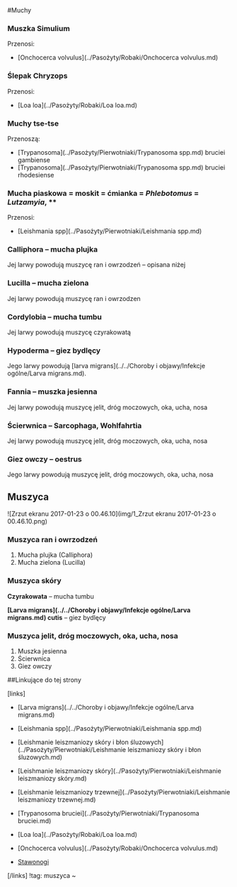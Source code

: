 #Muchy

### Muszka Simulium

Przenosi:

- [Onchocerca volvulus](../Pasożyty/Robaki/Onchocerca volvulus.md)




### Ślepak Chryzops

Przenosi:

- [Loa loa](../Pasożyty/Robaki/Loa loa.md)




### Muchy tse-tse

Przenoszą:

- [Trypanosoma](../Pasożyty/Pierwotniaki/Trypanosoma spp.md) bruciei gambiense
- [Trypanosoma](../Pasożyty/Pierwotniaki/Trypanosoma spp.md) bruciei rhodesiense




### Mucha piaskowa = moskit = ćmianka = *Phlebotomus* = *Lutzamyia*, **

Przenosi:

- [Leishmania spp](../Pasożyty/Pierwotniaki/Leishmania spp.md)




### Calliphora – mucha plujka

Jej larwy powodują muszycę ran i owrzodzeń – opisana niżej



### Lucilla – mucha zielona

Jej larwy powodują muszycę ran i owrzodzen



### Cordylobia – mucha tumbu

Jej larwy powodują muszycę czyrakowatą



### Hypoderma – giez bydlęcy

Jego larwy powodują [larva migrans](../../Choroby i objawy/Infekcje ogólne/Larva migrans.md).



### Fannia – muszka jesienna

Jej larwy powodują muszycę jelit, dróg moczowych, oka, ucha, nosa



### Ścierwnica – Sarcophaga, Wohlfahrtia

Jej larwy powodują muszycę jelit, dróg moczowych, oka, ucha, nosa



### Giez owczy – oestrus

Jego larwy powodują muszycę jelit, dróg moczowych, oka, ucha, nosa



## Muszyca

![Zrzut ekranu 2017-01-23 o 00.46.10](img/1_Zrzut ekranu 2017-01-23 o 00.46.10.png)



### Muszyca ran i owrzodzeń

1. Mucha plujka (Calliphora)
2. Mucha zielona (Lucilla)



### Muszyca skóry

**Czyrakowata** – mucha tumbu

**[Larva migrans](../../Choroby i objawy/Infekcje ogólne/Larva migrans.md) cutis** – giez bydlęcy



### Muszyca jelit, dróg moczowych, oka, ucha, nosa

1. Muszka jesienna
2. Ścierwnica
3. Giez owczy



##Linkujące do tej strony

[links]

- [Larva migrans](../../Choroby i objawy/Infekcje ogólne/Larva migrans.md)

- [Leishmania spp](../Pasożyty/Pierwotniaki/Leishmania spp.md)

- [Leishmanie leiszmaniozy skóry i błon śluzowych](../Pasożyty/Pierwotniaki/Leishmanie leiszmaniozy skóry i błon śluzowych.md)

- [Leishmanie leiszmaniozy skóry](../Pasożyty/Pierwotniaki/Leishmanie leiszmaniozy skóry.md)

- [Leishmanie leiszmaniozy trzewnej](../Pasożyty/Pierwotniaki/Leishmanie leiszmaniozy trzewnej.md)

- [Trypanosoma bruciei](../Pasożyty/Pierwotniaki/Trypanosoma bruciei.md)

- [Loa loa](../Pasożyty/Robaki/Loa loa.md)

- [Onchocerca volvulus](../Pasożyty/Robaki/Onchocerca volvulus.md)

- [Stawonogi](./Stawonogi.md)


[/links]
!tag: muszyca
~

